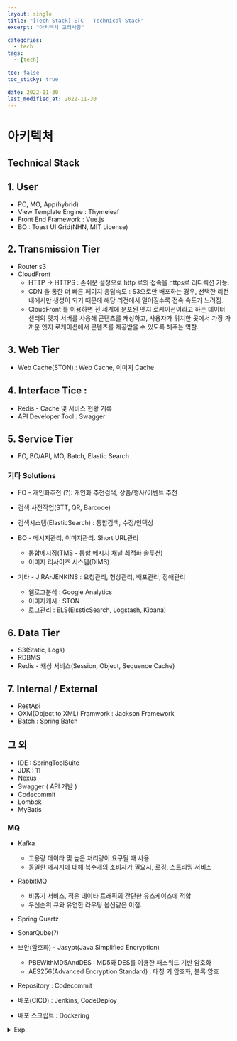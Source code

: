 ```yaml
---
layout: single
title: "[Tech Stack] ETC - Technical Stack"
excerpt: "아키텍처 고려사항"

categories:
  - tech
tags:
  - [tech]

toc: false
toc_sticky: true

date: 2022-11-30
last_modified_at: 2022-11-30
---
```

# 아키텍처

## Technical Stack
## 1. User
- PC, MO, App(hybrid)
- View Template Engine : Thymeleaf
- Front End Framework : Vue.js
- BO : Toast UI Grid(NHN, MIT License)
    
## 2. Transmission Tier 
- Router s3
- CloudFront
  - HTTP → HTTPS : 손쉬운 설정으로 http 로의 접속을 https로 리디렉션 가능.
  - CDN 을 통한 더 빠른 페이지 응답속도 : S3으로만 배포하는 경우, 선택한 리전 내에서만 생성이 되기 때문에 해당 리전에서 멀어질수록 접속 속도가 느려짐. 
  - CloudFront 를 이용하면 전 세계에 분포된 엣지 로케이션이라고 하는 데이터 센터의 엣지 서버를 사용해 콘텐츠를 캐싱하고, 사용자가 위치한 곳에서 가장 가까운 엣지 로케이션에서 콘텐츠를 제공받을 수 있도록 해주는 역할.
    
## 3. Web Tier
- Web Cache(STON) : Web Cache, 이미지 Cache
    
## 4. Interface Tice :
- Redis - Cache 및 서비스 현황 기록
- API Developer Tool : Swagger
    
## 5. Service Tier

- FO, BO/API, MO, Batch, Elastic Search

### 기타 Solutions

- FO - 개인화추천 (?): 개인화 추천검색, 상품/행사/이벤트 추천
- 검색 사전작업(STT, QR, Barcode)
- 검색시스템(ElasticSearch) : 통합검색, 수정/인덱싱
          
- BO - 메시지관리, 이미지관리. Short URL관리
  - 통합메시징(TMS - 통합 메시지 채널 최적화 솔루션)
  - 이미지 리사이즈 시스템(DIMS)

- 기타 - JIRA-JENKINS : 요청관리, 형상관리, 배포관리, 장애관리
  - 웹로그분석 : Google Analytics
  - 이미지캐시 : STON
  - 로그관리 : ELS(ElssticSearch, Logstash, Kibana)
    
## 6. Data Tier
- S3(Static, Logs)
- RDBMS
- Redis - 캐싱 서비스(Session, Object, Sequence Cache)
    
## 7. Internal / External
- RestApi
- OXM(Object to XML) Framwork : Jackson Framework
- Batch : Spring Batch

## 그 외
- IDE : SpringToolSuite
- JDK : 11
- Nexus 
- Swagger ( API 개발 )
- Codecommit
- Lombok
- MyBatis

### MQ

- Kafka 
  - 고용량 데이타 및 높은 처리량이 요구될 때 사용
  - 동일한 메시지에 대해 복수개의 소비자가 필요시, 로깅, 스트리밍 서비스
- RabbitMQ 
  - 비동기 서비스, 적은 데이타 트래픽의 간단한 유스케이스에 적합
  - 우선순위 큐와 유연한 라우팅 옵션같은 이점. 

- Spring Quartz 
- SonarQube(?)
- 보안(암호화) - Jasypt(Java Simplified Encryption) 
  - PBEWithMD5AndDES : MD5와 DES를 이용한 패스워드 기반 암호화
  - AES256(Advanced Encryption Standard) : 대칭 키 암호화, 블록 암호

- Repository : Codecommit
- 배포(CICD) : Jenkins, CodeDeploy
- 배포 스크립트 : Dockering


<details>
  <summary>Exp.</summary>  
  <pre>

### 참조


  </pre>
</details>